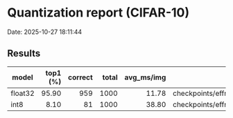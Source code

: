 # Quantization report (CIFAR-10)
Date: 2025-10-27 18:11:44

## Results
| model | top1 (%) | correct | total | avg_ms/img | path |
|---|---:|---:|---:|---:|---|
| float32 | 95.90 | 959 | 1000 | 11.78 | checkpoints/effnet_b3_cifar10_alb.onnx |
| int8 | 8.10 | 81 | 1000 | 38.80 | checkpoints/effnet_b3_cifar10_alb_int8.onnx |
